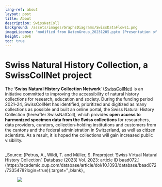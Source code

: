 ```yaml
---
lang-ref: about
layout: post
title: About
description: SwissNatColl
background: /assets/images/GraphsDiagrams/SwissDataFlows1.png
imageLicense: "modified from DatenGroup_20231205.pptx (Presentation of Nils Arrigo, 2023)"
height: 50vh
toc: true
---
```


# Swiss Natural History Collection, a SwissCollNet project
The ‘**Swiss Natural History Collection Network**’ ([SwissCollNet](https://swisscollnet.scnat.ch/de)) is an initiative committed to improving the accessibility of natural history collections for research, education and  society. During the funding period 2021–24, SwissCollNet has identified, prioritized and digitized as many collections as possible and built an online portal, the Swiss Natural History Collection (hereafter SwissNatColl), which provides **open access to harmonized specimen data from the Swiss collections** for researchers, data providers, curators, collection-holding institutions and customers from the cantons and the federal administration in Switzerland, as well as citizen scientists. As a result, it is hoped the collections will gain increased public visibility.

<br>
_Source: [Petrus, A., Wildi, T. and Müller, S. Preproject ‘Swiss Virtual Natural History Collection’. Database (2023) Vol. 2023: article ID baad072.](https://academic.oup.com/database/article/doi/10.1093/database/baad072/7335478?login=true){:target="_blank}_
<br>
<figure class="has-text-centered">
	<img src="{{ site.data.images.swisscollnet.src }}" />
	<figcaption caption="{{ site.data.images.swisscollnet.caption }}" />
</figure>

<html lang="en">
<head>
  <meta charset="UTF-8">
  <meta name="viewport" content="width=device-width, initial-scale=1.0">
  <title>Back to Top Button</title>
  <style>
    /* Style for the Back to Top Button */
    #back-to-top {
      position: fixed;
      bottom: 40px;
      right: 120px;
      display: none;
      background-color: #fa5e97;
      color: white;
      text-align: center;
      padding: 5px;
      border-radius: 5px;
      font-size: 18px;
      cursor: pointer;
      z-index: 1000;
      width: 70px; /* Width for the rectangle */
      height: 50px; /* Height for the rectangle */
      line-height: 40px;
    }

    #back-to-top:hover {
      background-color: #fa5e97;
    }
  </style>
</head>

<body>

  <!-- Back to Top Button -->
  <a id="back-to-top" href="#" title="Back to top">Up</a>

  <script>
    // Show or hide the button when scrolling
    window.onscroll = function() {
      scrollFunction();
    };

    function scrollFunction() {
      var backToTopButton = document.getElementById("back-to-top");
      if (document.body.scrollTop > 20 || document.documentElement.scrollTop > 20) {
        backToTopButton.style.display = "block";
      } else {
        backToTopButton.style.display = "none";
      }
    }

    // Scroll to the top when the button is clicked
    document.getElementById("back-to-top").addEventListener("click", function(event) {
      event.preventDefault();
      document.body.scrollTop = 0; // For Safari
      document.documentElement.scrollTop = 0; // For Chrome, Firefox, IE, and Opera
    });
  </script>

</body>
</html>
